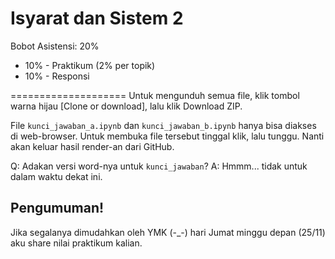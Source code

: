 Isyarat dan Sistem 2
====================

Bobot Asistensi: 20%
* 10% - Praktikum (2% per topik)
* 10% - Responsi

====================
Untuk mengunduh semua file, klik tombol warna hijau [Clone or download], lalu klik Download ZIP.

File `kunci_jawaban_a.ipynb` dan `kunci_jawaban_b.ipynb` hanya bisa diakses di web-browser. Untuk membuka file tersebut tinggal klik, lalu tunggu. Nanti akan keluar hasil render-an dari GitHub.

Q: Adakan versi word-nya untuk `kunci_jawaban`?
A: Hmmm... tidak untuk dalam waktu dekat ini.

Pengumuman!
---
Jika segalanya dimudahkan oleh YMK (-_-) hari Jumat minggu depan (25/11) aku share nilai praktikum kalian.
